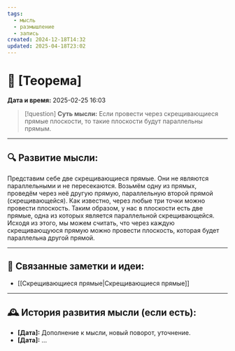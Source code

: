 ```yaml
---
tags:
  - мысль
  - размышление
  - запись
created: 2024-12-18T14:32
updated: 2025-04-18T23:02
---
```


# 💭  [Теорема]

**Дата и время:** 2025-02-25 16:03

> [!question] **Суть мысли:**
> Если провести через скрещивающиеся прямые плоскости, то такие плоскости будут параллельны прямым.

---

## 🔍 Развитие мысли:

Представим себе две скрещивающиеся прямые. Они не являются параллельными и не пересекаются. Возьмём одну из прямых, проведём через неё другую прямую, параллельную второй прямой (скрещивающейся). Как известно, через любые три точки можно провести плоскость. Таким образом, у нас в плоскости есть две прямые, одна из которых является параллельной скрещивающейся. Исходя из этого, мы можем считать, что через каждую скрещивающуюся прямую можно провести плоскость, которая будет параллельна другой прямой.

---


## 🔄 Связанные заметки и идеи:

- [[Скрещивающиеся прямые|Скрещивающиеся прямые]]

---

## 🕰️ История развития мысли (если есть):

* **[Дата]:**  Дополнение к мысли, новый поворот, уточнение.
* **[Дата]:**  ...
